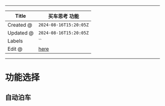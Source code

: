 -----

| Title     | 买车思考 功能                                           |
| --------- | ------------------------------------------------- |
| Created @ | `2024-08-16T15:20:05Z`                            |
| Updated @ | `2024-08-16T15:20:05Z`                            |
| Labels    | \`\`                                              |
| Edit @    | [here](https://github.com/junxnone/che/issues/18) |

-----

# 功能选择

## 自动泊车
